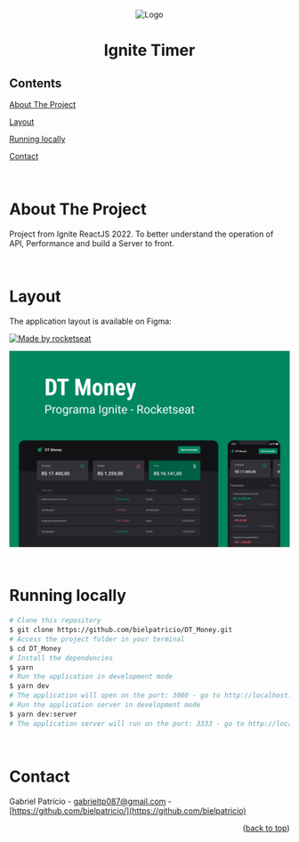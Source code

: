 <div id="top"></div>

<!-- PROJECT LOGO -->

<br />
<div align="center">
  <img src="src/assets/logo-ignite.svg" alt="Logo" width="160" height="160">
  <h1 align="center">Ignite Timer</h3>
</div>

<!-- TABLE OF CONTENTS -->

## Contents

<p align="center">
    <p><a href="#about-the-project" title=" go to About the Project">About The Project</a></p>
    <p><a href="#Layout" title=" go to Layout">Layout</a></p>
    <p><a href="#Running locally" title=" go to Running locally">Running locally</a></p>
    <p><a href="#contact" title=" go to Contact">Contact</a></p>
  </p>

<br>
<!-- ABOUT THE PROJECT -->

# About The Project

Project from Ignite ReactJS 2022. To better understand the operation of API, Performance and build a Server to front.

<br>

# Layout

The application layout is available on Figma:

<a href="https://www.figma.com/file/1vpCsu0vYffsj8TGWxZvRP/DT-Money-(Community)?node-id=0%3A1">
  <img alt="Made by rocketseat" src="https://img.shields.io/badge/Acessar%20Layout%20-Figma-%2304D361">
</a>

<br>

<p align="center" style="display: flex; align-items: flex-start; justify-content: center;">
  <img src="src/assets/Capa.png" alt="Model">
</p>

<br>

# Running locally

```bash
# Clone this repository
$ git clone https://github.com/bielpatricio/DT_Money.git
# Access the project folder in your terminal
$ cd DT_Money
# Install the dependencies
$ yarn
# Run the application in development mode
$ yarn dev
# The application will open on the port: 3000 - go to http://localhost:3000
# Run the application server in development mode
$ yarn dev:server
# The application server will run on the port: 3333 - go to http://localhost:3333 to see the Transactions
```

<br>

# Contact

Gabriel Patrício - gabrieltp087@gmail.com - [https://github.com/bielpatricio/](https://github.com/bielpatricio)

<p align="right">(<a href="#top">back to top</a>)</p>
